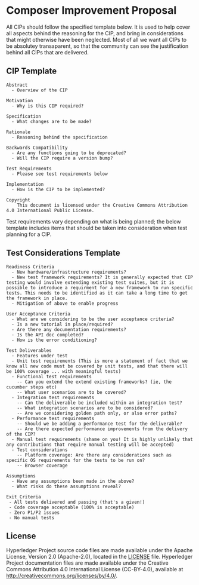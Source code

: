 # Composer Improvement Proposal

All CIPs should follow the specified template below. It is used to help cover all aspects behind the reasoning for the CIP, and bring in considerations that might otherwise have been neglected. Most of all we want all CIPs to be absolutey transaparent, so that the community can see the justification behind all CIPs that are delivered.

## CIP Template
```
Abstract
  - Overview of the CIP

Motivation
  - Why is this CIP required?

Specification
  - What changes are to be made?

Rationale
  - Reasoning behind the specification

Backwards Compatibility
  - Are any functions going to be deprecated?
  - Will the CIP require a version bump?

Test Requirements
  - Please see test requirements below

Implementation
  - How is the CIP to be implemented?

Copyright
    This document is licensed under the Creative Commons Attribution 4.0 International Public License.

```

Test requirements vary depending on what is being planned; the below template includes items that should be taken into consideration when test planning for a CIP.

## Test Considerations Template
```
Readiness Criteria
  - New hardware/infrastructure requirements?
  - New test framework requirements? It is generally expected that CIP testing would involve extending existing test suites, but it is possible to introduce a requirment for a new framework to run specific tests. This needs to be identified as it can take a long time to get the framework in place.
  - Mitigation of above to enable progress

User Acceptance Criteria
  - What are we considering to be the user acceptance criteria?
  - Is a new tutorial in place/required?
  - Are there any documentation requirements?
  - Is the API doc completed?
  - How is the error conditioning?

Test Deliverables
  - Features under test
  - Unit test requirements (This is more a statement of fact that we know all new code must be covered by unit tests, and that there will be 100% coverage ... with meaningful tests)
  - Functional test requirements
    -- Can you extend the extend existing frameworks? (ie, the cucumber steps etc)
    -- What user scenarios are to be covered?
  - Integration test requirements
    -- Can the deliverable be included within an integration test?
    -- What integration scenarios are to be considered?
    -- Are we considering golden path only, or also error paths?
  - Performance test requirements
    -- Should we be adding a performance test for the deliverable?
    -- Are there expected performance improvements from the delivery of the CIP?
  - Manual test requirements (shame on you! It is highly unlikely that any contributions that require manual testing will be accepted)
  - Test considerations
    -- Platform coverage: Are there any considerations such as specific OS requirements for the tests to be run on?
    -- Browser coverage
 
Assumptions
  - Have any assumptions been made in the above? 
  - What risks do these assumptions reveal?

Exit Criteria
 - All tests delivered and passing (that's a given!)
 - Code coverage acceptable (100% is acceptable)
 - Zero P1/P2 issues
 - No manual tests

```

## License <a name="license"></a>
Hyperledger Project source code files are made available under the Apache License, Version 2.0 (Apache-2.0), located in the [LICENSE](LICENSE) file. Hyperledger Project documentation files are made available under the Creative Commons Attribution 4.0 International License (CC-BY-4.0), available at http://creativecommons.org/licenses/by/4.0/.